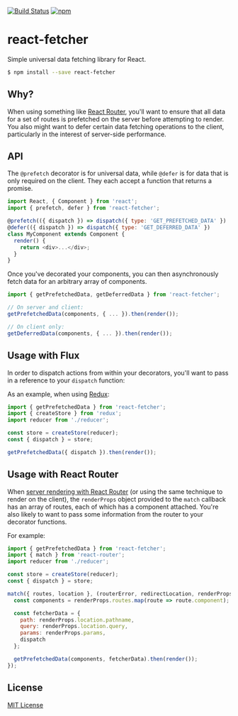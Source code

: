 [![Build Status](https://img.shields.io/travis/markdalgleish/react-fetcher/master.svg?style=flat-square)](http://travis-ci.org/markdalgleish/react-fetcher) [![npm](https://img.shields.io/npm/v/react-fetcher.svg?style=flat-square)](https://www.npmjs.com/package/react-fetcher)

# react-fetcher

Simple universal data fetching library for React.

```bash
$ npm install --save react-fetcher
```

## Why?

When using something like [React Router](https://github.com/rackt/react-router), you'll want to ensure that all data for a set of routes is prefetched on the server before attempting to render. You also might want to defer certain data fetching operations to the client, particularly in the interest of server-side performance.

## API

The `@prefetch` decorator is for universal data, while `@defer` is for data that is only required on the client. They each accept a function that returns a promise.

```js
import React, { Component } from 'react';
import { prefetch, defer } from 'react-fetcher';

@prefetch(({ dispatch }) => dispatch({ type: 'GET_PREFETCHED_DATA' })
@defer(({ dispatch }) => dispatch({ type: 'GET_DEFERRED_DATA' })
class MyComponent extends Component {
  render() {
    return <div>...</div>;
  }
}
```

Once you've decorated your components, you can then asynchronously fetch data for an arbitrary array of components.

```js
import { getPrefetchedData, getDeferredData } from 'react-fetcher';

// On server and client:
getPrefetchedData(components, { ... }).then(render());

// On client only:
getDeferredData(components, { ... }).then(render());
```

## Usage with Flux

In order to dispatch actions from within your decorators, you'll want to pass in a reference to your `dispatch` function:

As an example, when using [Redux](https://github.com/rackt/redux):

```js
import { getPrefetchedData } from 'react-fetcher';
import { createStore } from 'redux';
import reducer from './reducer';

const store = createStore(reducer);
const { dispatch } = store;

getPrefetchedData({ dispatch }).then(render());
```

## Usage with React Router

When [server rendering with React Router](https://github.com/rackt/react-router/blob/master/docs/guides/advanced/ServerRendering.md) (or using the same technique to render on the client), the `renderProps` object provided to the `match` callback has an array of routes, each of which has a component attached. You're also likely to want to pass some information from the router to your decorator functions.

For example:

```js
import { getPrefetchedData } from 'react-fetcher';
import { match } from 'react-router';
import reducer from './reducer';

const store = createStore(reducer);
const { dispatch } = store;

match({ routes, location }, (routerError, redirectLocation, renderProps) => {
  const components = renderProps.routes.map(route => route.component);

  const fetcherData = {
    path: renderProps.location.pathname,
    query: renderProps.location.query,
    params: renderProps.params,
    dispatch
  };

  getPrefetchedData(components, fetcherData).then(render());
});
```

## License

[MIT License](http://markdalgleish.mit-license.org/)
